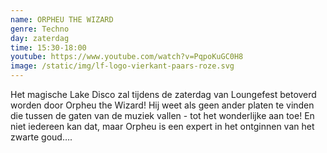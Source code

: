 ```yaml
---
name: ORPHEU THE WIZARD
genre: Techno
day: zaterdag
time: 15:30-18:00
youtube: https://www.youtube.com/watch?v=PqpoKuGC0H8
image: /static/img/lf-logo-vierkant-paars-roze.svg
---
```

Het magische Lake Disco zal tijdens de zaterdag van Loungefest betoverd worden door Orpheu the Wizard! Hij weet als geen ander platen te vinden die tussen de gaten van de muziek vallen - tot het wonderlijke aan toe! En niet iedereen kan dat, maar Orpheu is een expert in het ontginnen van het zwarte goud….